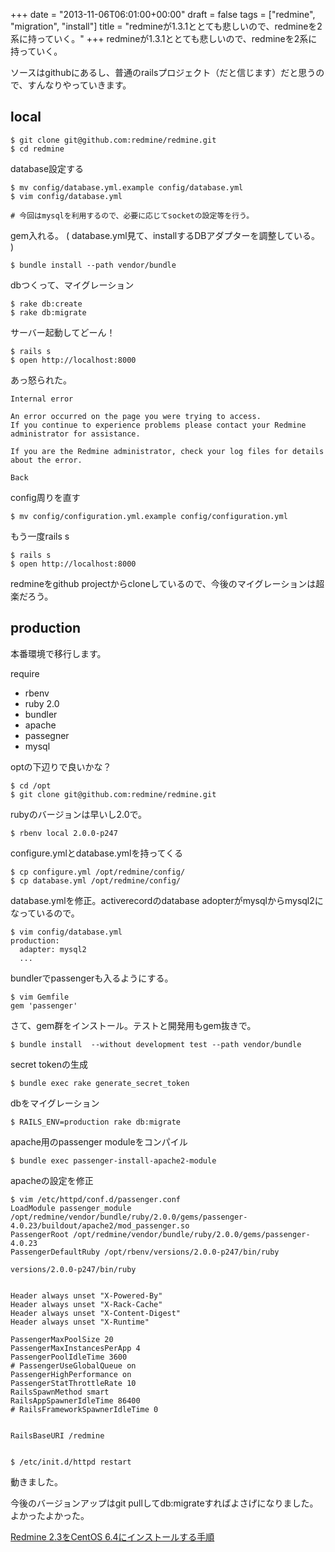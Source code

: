 +++
date = "2013-11-06T06:01:00+00:00"
draft = false
tags = ["redmine", "migration", "install"]
title = "redmineが1.3.1ととても悲しいので、redmineを2系に持っていく。"
+++
redmineが1.3.1ととても悲しいので、redmineを2系に持っていく。

ソースはgithubにあるし、普通のrailsプロジェクト（だと信じます）だと思うので、すんなりやっていきます。

local
-----

	$ git clone git@github.com:redmine/redmine.git
	$ cd redmine

database設定する

	$ mv config/database.yml.example config/database.yml
	$ vim config/database.yml
	
	# 今回はmysqlを利用するので、必要に応じてsocketの設定等を行う。

gem入れる。 ( database.yml見て、installするDBアダプターを調整している。 )

	$ bundle install --path vendor/bundle
	

dbつくって、マイグレーション

	$ rake db:create
	$ rake db:migrate
	
サーバー起動してどーん！

	$ rails s
	$ open http://localhost:8000
	
あっ怒られた。
	
	Internal error
	
	An error occurred on the page you were trying to access.
	If you continue to experience problems please contact your Redmine administrator for assistance.
	
	If you are the Redmine administrator, check your log files for details about the error.
	
	Back
	
	
config周りを直す

    $ mv config/configuration.yml.example config/configuration.yml

もう一度rails s

	$ rails s
	$ open http://localhost:8000

redmineをgithub projectからcloneしているので、今後のマイグレーションは超楽だろう。



production
----------

本番環境で移行します。

require

* rbenv
* ruby 2.0
* bundler
* apache
* passegner
* mysql

optの下辺りで良いかな？

	$ cd /opt
	$ git clone git@github.com:redmine/redmine.git

rubyのバージョンは早いし2.0で。

	$ rbenv local 2.0.0-p247

configure.ymlとdatabase.ymlを持ってくる

	$ cp configure.yml /opt/redmine/config/
	$ cp database.yml /opt/redmine/config/

database.ymlを修正。activerecordのdatabase adopterがmysqlからmysql2になっているので。

	$ vim config/database.yml
	production:
	  adapter: mysql2
	  ...

bundlerでpassengerも入るようにする。

	$ vim Gemfile
	gem 'passenger'

さて、gem群をインストール。テストと開発用もgem抜きで。

	$ bundle install  --without development test --path vendor/bundle

secret tokenの生成

	$ bundle exec rake generate_secret_token

dbをマイグレーション

	$ RAILS_ENV=production rake db:migrate

apache用のpassenger moduleをコンパイル

	$ bundle exec passenger-install-apache2-module
	
apacheの設定を修正


	$ vim /etc/httpd/conf.d/passenger.conf
	LoadModule passenger_module /opt/redmine/vendor/bundle/ruby/2.0.0/gems/passenger-4.0.23/buildout/apache2/mod_passenger.so
	PassengerRoot /opt/redmine/vendor/bundle/ruby/2.0.0/gems/passenger-4.0.23
	PassengerDefaultRuby /opt/rbenv/versions/2.0.0-p247/bin/ruby
	
	versions/2.0.0-p247/bin/ruby
	
	
	Header always unset "X-Powered-By"
	Header always unset "X-Rack-Cache"
	Header always unset "X-Content-Digest"
	Header always unset "X-Runtime"
	
	PassengerMaxPoolSize 20
	PassengerMaxInstancesPerApp 4
	PassengerPoolIdleTime 3600
	# PassengerUseGlobalQueue on
	PassengerHighPerformance on
	PassengerStatThrottleRate 10
	RailsSpawnMethod smart
	RailsAppSpawnerIdleTime 86400
	# RailsFrameworkSpawnerIdleTime 0
	
	
	RailsBaseURI /redmine
	

	$ /etc/init.d/httpd restart

動きました。

今後のバージョンアップはgit pullしてdb:migrateすればよさげになりました。よかったよかった。


[Redmine 2.3をCentOS 6.4にインストールする手順](http://blog.redmine.jp/articles/2_3/installation_centos/)